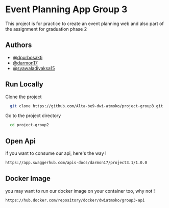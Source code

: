 # Event Planning App Group 3

This project is for practice to create an event planning web and also
 part of the assignment for graduation phase 2

## Authors

- [@dpurbosakti](https://github.com/dpurbosakti)
- [@darmon17](https://github.com/darmon17)
- [@syawaladiyaksa15](https://github.com/syawaladiyaksa15)

## Run Locally

Clone the project

```bash
  git clone https://github.com/Alta-be9-dwi-atmoko/project-group3.git
```

Go to the project directory

```bash
  cd project-group2
```

## Open Api

if you want to consume our api,
here's the way !

```bash
https://app.swaggerhub.com/apis-docs/darmon17/project3.1/1.0.0
```

## Docker Image

you may want to run our docker image on your container too,
why not !

```bash 
https://hub.docker.com/repository/docker/dwiatmoko/group3-api
```
